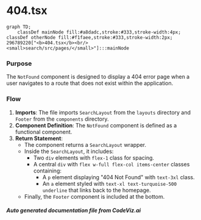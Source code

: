 # 404.tsx

```mermaid
graph TD;
    classDef mainNode fill:#a8dadc,stroke:#333,stroke-width:4px;
classDef otherNode fill:#f1faee,stroke:#333,stroke-width:2px;
296789220["<b>404.tsx</b><br/><small>search/src/pages/</small>"]:::mainNode

```
### Purpose
The `NotFound` component is designed to display a 404 error page when a user navigates to a route that does not exist within the application.

### Flow
1. **Imports**: The file imports `SearchLayout` from the `layouts` directory and `Footer` from the `components` directory.
2. **Component Definition**: The `NotFound` component is defined as a functional component.
3. **Return Statement**: 
   - The component returns a `SearchLayout` wrapper.
   - Inside the `SearchLayout`, it includes:
     - Two `div` elements with `flex-1` class for spacing.
     - A central `div` with `flex w-full flex-col items-center` classes containing:
       - A `p` element displaying "404 Not Found" with `text-3xl` class.
       - An `a` element styled with `text-xl text-turquoise-500 underline` that links back to the homepage.
   - Finally, the `Footer` component is included at the bottom.

##### Auto generated documentation file from CodeViz.ai

